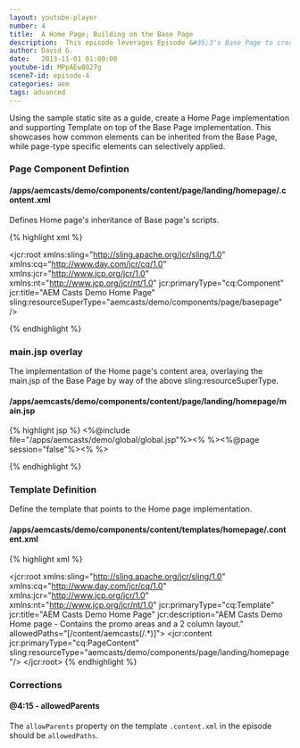 ```yaml
---
layout: youtube-player
number: 4
title:  A Home Page; Building on the Base Page
description:  This episode leverages Episode &#35;3's Base Page to create a simple, authorable, Home Page implementation.
author: David G.
date:   2013-11-01 01:00:00
youtube-id: MPpAEw8O27g
scene7-id: episode-4
categories: aem
tags: advanced
---
```


Using the sample static site as a guide, create a Home Page implementation and supporting Template on top of the Base Page implementation. This showcases how common elements can be inherited from the Base Page, while page-type specific elements can selectively applied.


### Page Component Defintion

#### /apps/aemcasts/demo/components/content/page/landing/homepage/.content.xml

Defines Home page's inheritance of Base page's scripts.

{% highlight xml %}
<?xml version="1.0" encoding="UTF-8"?>
<jcr:root xmlns:sling="http://sling.apache.org/jcr/sling/1.0" xmlns:cq="http://www.day.com/jcr/cq/1.0"
	xmlns:jcr="http://www.jcp.org/jcr/1.0" xmlns:nt="http://www.jcp.org/jcr/nt/1.0"
	jcr:primaryType="cq:Component"
	jcr:title="AEM Casts Demo Home Page"
	sling:resourceSuperType="aemcasts/demo/components/page/basepage"
	/>
    
{% endhighlight %}


### main.jsp overlay

The implementation of the Home page's content area, overlaying the main.jsp of the Base Page by way of the above sling:resourceSuperType.

#### /apps/aemcasts/demo/components/content/page/landing/homepage/main.jsp

{% highlight jsp %}
<%@include file="/apps/aemcasts/demo/global/global.jsp"%><%
%><%@page session="false"%><%
%>
<div class="grid_12">
    <div class="promo">
        <cq:include path="promo-text" resourceType="foundation/components/text"/>
    </div>
</div>

<section class="grid_8">
    <cq:include path="main-par" resourceType="foundation/components/parsys"/>
</section>

<aside class="sidebar grid_4">
    <cq:include path="sidebar-par" resourceType="foundation/components/parsys"/>
</aside>
{% endhighlight %}




### Template Definition

Define the template that points to the Home page implementation.

#### /apps/aemcasts/demo/components/content/templates/homepage/.content.xml

{% highlight xml %}
<?xml version="1.0" encoding="UTF-8"?>
<jcr:root xmlns:sling="http://sling.apache.org/jcr/sling/1.0" xmlns:cq="http://www.day.com/jcr/cq/1.0"
	xmlns:jcr="http://www.jcp.org/jcr/1.0" xmlns:nt="http://www.jcp.org/jcr/nt/1.0"
	jcr:primaryType="cq:Template"
	jcr:title="AEM Casts Demo Home Page"
	jcr:description="AEM Casts Demo Home page - Contains the promo areas and a 2 column layout."
	 allowedPaths="[/content/aemcasts(/.*)]">
    <jcr:content jcr:primaryType="cq:PageContent"
		sling:resourceType="aemcasts/demo/components/page/landing/homepage"/>
</jcr:root>
{% endhighlight %}


### Corrections

#### @4:15 - allowedParents

The `allowParents` property on the template `.content.xml` in the episode should be `allowedPaths`.
     
